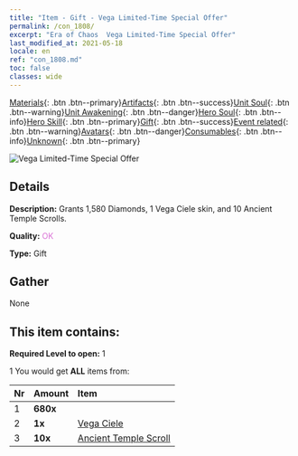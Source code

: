 ```yaml
---
title: "Item - Gift - Vega Limited-Time Special Offer"
permalink: /con_1808/
excerpt: "Era of Chaos  Vega Limited-Time Special Offer"
last_modified_at: 2021-05-18
locale: en
ref: "con_1808.md"
toc: false
classes: wide
---
```

 [Materials](/Items/){: .btn .btn--primary}[Artifacts](/Items/Artifacts/){: .btn .btn--success}[Unit Soul](/Items/UnitSoul/){: .btn .btn--warning}[Unit Awakening](/Items/UnitAwakening/){: .btn .btn--danger}[Hero Soul](/Items/HeroSoul/){: .btn .btn--info}[Hero Skill](/Items/HeroSkill/){: .btn .btn--primary}[Gift](/Items/Gift/){: .btn .btn--success}[Event related](/Items/Events/){: .btn .btn--warning}[Avatars](/Items/Avatars/){: .btn .btn--danger}[Consumables](/Items/Consumables/){: .btn .btn--info}[Unknown](/Items/Unknown/){: .btn .btn--primary}

 ![Vega Limited-Time Special Offer](/images/t/i_907430.png)

## Details
 **Description:** Grants 1,580 Diamonds, 1 Vega Ciele skin, and 10 Ancient Temple Scrolls.

 **Quality:** <span style="color: #DA70D6">OK</span>

 **Type:** Gift

## Gather

  None

## This item contains:

 **Required Level to open:** 1

 1 You would get **ALL** items  from:

  | Nr | Amount |     Item    |
  |:---|:-------|:------------|
  | 1 |  **680x** | <i class="fas fa-gem"/> |  | 
  | 2 |  **1x** | [Vega Ciele](/Items/con_1061/) |  | 
  | 3 |  **10x** | [Ancient Temple Scroll](/Items/con_697/) |  | 
